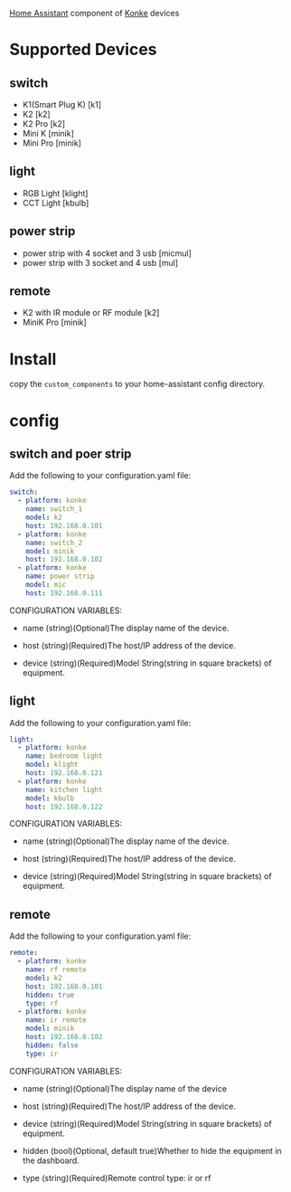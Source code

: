 [Home Assistant](https://www.home-assistant.io/) component of [Konke](http://www.ikonke.com/) devices

# Supported Devices

## switch
- K1(Smart Plug K) [k1]
- K2 [k2]
- K2 Pro [k2]
- Mini K [minik]
- Mini Pro [minik]

## light
- RGB Light [klight]
- CCT Light [kbulb]

## power strip
- power strip with 4 socket and 3 usb [micmul]
- power strip with 3 socket and 4 usb [mul]

## remote
- K2 with IR module or RF module [k2]
- MiniK Pro [minik]

# Install
copy the `custom_components` to your home-assistant config directory.

# config

## switch and poer strip
Add the following to your configuration.yaml file:
```yaml
switch:
  - platform: konke
    name: switch_1
    model: k2
    host: 192.168.0.101
  - platform: konke
    name: switch_2
    model: minik
    host: 192.168.0.102
  - platform: konke
    name: power strip
    model: mic
    host: 192.168.0.111
```

CONFIGURATION VARIABLES:

- name
  (string)(Optional)The display name of the device.

- host
  (string)(Required)The host/IP address of the device.

- device
  (string)(Required)Model String(string in square brackets) of equipment.

## light
Add the following to your configuration.yaml file:
```yaml
light:
  - platform: konke
    name: bedroom light
    model: klight
    host: 192.168.0.121
  - platform: konke
    name: kitchen light
    model: kbulb
    host: 192.168.0.122
```

CONFIGURATION VARIABLES:

- name
  (string)(Optional)The display name of the device.

- host
  (string)(Required)The host/IP address of the device.

- device
  (string)(Required)Model String(string in square brackets) of equipment.


## remote
Add the following to your configuration.yaml file:
```yaml
remote:
  - platform: konke
    name: rf remote
    model: k2
    host: 192.168.0.101
    hidden: true
    type: rf
  - platform: konke
    name: ir remote 
    model: minik
    host: 192.168.0.102
    hidden: false
    type: ir
```

CONFIGURATION VARIABLES:

- name
  (string)(Optional)The display name of the device

- host
  (string)(Required)The host/IP address of the device.

- device
  (string)(Required)Model String(string in square brackets) of equipment.

- hidden
  (bool)(Optional, default true)Whether to hide the equipment in the dashboard.

- type
  (string)(Required)Remote control type: ir or rf
